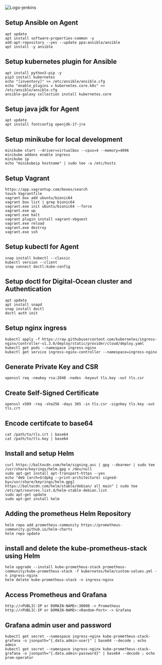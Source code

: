 ![Logo-jenkins](https://www.jenkins.io/images/logos/clown/clown.png)

## Setup Ansible on Agent
```
apt update
apt install software-properties-common -y
add-apt-repository --yes --update ppa:ansible/ansible
apt install -y ansible
```
## Setup kubernetes plugin for Ansible
```
apt install python3-pip -y
pip3 install kubernetes
echo "[inventory]" >> /etc/ansible/ansible.cfg
echo "enable_plugins = kubernetes.core.k8s" >> /etc/ansible/ansible.cfg
ansible-galaxy collection install kubernetes.core
```
## Setup java jdk for Agent
```
apt update
apt install fontconfig openjdk-17-jre
```
## Setup minikube for local development
```
minikube start --driver=virtualbox --cpus=4 --memory=4096
minikube addons enable ingress
minikube ip 
echo "minikubeip hostname" | sudo tee -a /etc/hosts
```
## Setup Vagrant
```
https://app.vagrantup.com/boxes/search
touch Vagrantfile
vagrant box add ubuntu/bionic64
vagrant box list | grep bionic64
vagrant.exe init ubuntu/bionic64 --force
vagrant.exe up
vagrant.exe halt
vagrant plugin install vagrant-vbguest
vagrant.exe reload
vagrant.exe destroy 
vagrant.exe ssh
```
## Setup kubectl for Agent
```
snap install kubectl --classic
kubectl version --client
snap connect doctl:kube-config
```
## Setup doctl for Digital-Ocean cluster and Authentication
```
apt update
apt install snapd
snap install doctl
doctl auth init
```
## Setup nginx ingress
```
kubectl apply -f https://raw.githubusercontent.com/kubernetes/ingress-nginx/controller-v1.3.0/deploy/static/provider/cloud/deploy.yaml
kubectl get pods --namespace ingress-nginx
kubectl get service ingress-nginx-controller --namespace=ingress-nginx
```
## Generate Private Key and CSR
```
openssl req -newkey rsa:2048 -nodes -keyout tls.key -out tls.csr
```
## Create Self-Signed Certificate
```
openssl x509 -req -sha256 -days 365 -in tls.csr -signkey tls.key -out tls.crt
```
## Encode certifcate to base64
```
cat /path/to/tls.crt | base64
cat /path/to/tls.key | base64
```
## Install and setup Helm
```
curl https://baltocdn.com/helm/signing.asc | gpg --dearmor | sudo tee /usr/share/keyrings/helm.gpg > /dev/null
sudo apt-get install apt-transport-https --yes
echo "deb [arch=$(dpkg --print-architecture) signed-by=/usr/share/keyrings/helm.gpg] https://baltocdn.com/helm/stable/debian/ all main" | sudo tee /etc/apt/sources.list.d/helm-stable-debian.list
sudo apt-get update
sudo apt-get install helm
```
## Adding the prometheus Helm Repository
```
helm repo add prometheus-community https://prometheus-community.github.io/helm-charts
helm repo update
```
## install and delete the kube-prometheus-stack using Helm
```
helm upgrade --install kube-prometheus-stack prometheus-community/kube-prometheus-stack -f kubernetes/helm/custom-values.yml -n ingress-nginx
helm delete kube-prometheus-stack -n ingress-nginx
```
## Access Prometheus and Grafana
```
http://<PUBLIC-IP or DOMAIN-NAME>:30090 -> Prometheus
http://<PUBLIC-IP or DOMAIN-NAME>:<Random-Port> -> Grafana
```
## Grafana admin user and password
```
kubectl get secret --namespace ingress-nginx kube-prometheus-stack-grafana -o jsonpath="{.data.admin-user}" | base64 --decode ; echo admin
kubectl get secret --namespace ingress-nginx kube-prometheus-stack-grafana -o jsonpath="{.data.admin-password}" | base64 --decode ; echo prom-operator
```

